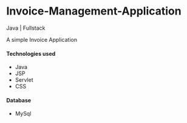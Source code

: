 # Invoice-Management-Application

Java  | Fullstack

A simple Invoice Application

#### Technologies used

- Java
- JSP
- Servlet
- CSS 

#### Database

- MySql
